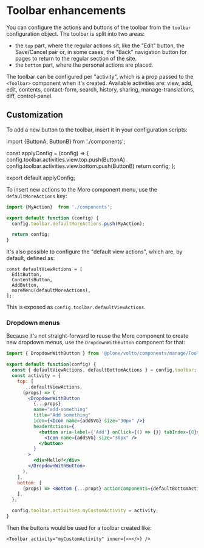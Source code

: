 # Toolbar enhancements

You can configure the actions and buttons of the toolbar from the `toolbar`
configuration object. The toolbar is split into two areas:

- the `top` part, where the regular actions sit, like the "Edit" button, the
  Save/Cancel pair or, in some cases, the "Back" navigation button for pages to
  return to the regular section of the site.
- the `bottom` part, where the personal actions are placed.

The toolbar can be configured per "activity", which is a prop passed to the
`<Toolbar>` component when it's created. Available activities are: view, add,
edit, contents, contact-form, search, history, sharing, manage-translations,
diff, control-panel.

## Customization

To add a new button to the toolbar, insert it in your configuration scripts:


import {ButtonA, ButtonB} from './components';

const applyConfig = (config) => {
  config.toolbar.activities.view.top.push(ButtonA)
  config.toolbar.activities.view.bottom.push(ButtonB)
  return config;
};

export default applyConfig;

To insert new actions to the More component menu, use the `defaultMoreActions`
key:

```jsx
import {MyAction}  from './components';

export default function (config) {
  config.toolbar.defaultMoreActions.push(MyAction);

  return config;
}
```

It's also possible to configure the "default view actions", which are, by
default, defined as:

```
const defaultViewActions = [
  EditButton,
  ContentsButton,
  AddButton,
  moreMenu(defaultMoreActions),
];
```

This is exposed as `config.toolbar.defaultViewActions`.

### Dropdown menus

Because it's not straight-forward to reuse the More component to create new
dropdown menus, use the `DropdownWithButton` component for that:

```jsx
import { DropdownWithButton } from '@plone/volto/components/manage/Toolbar/Dropdown';

export default function(config) {
  const { defaultViewActions, defaultBottomActions } = config.toolbar;
  const activity = {
    top: [
      ...defaultViewActions,
      (props) => (
        <DropdownWithButton
          {...props}
          name="add-something"
          title="Add something"
          icon={<Icon name={addSVG} size="30px" />}
          headerActions={
            <button aria-label={'Add'} onClick={() => {}} tabIndex={0}>
              <Icon name={addSVG} size="30px" />
            </button>
          }
        >
          <div>Hello!</div>
        </DropdownWithButton>
      ),
    ],
    bottom: [
      (props) => <Bottom {...props} actionComponents={defaultBottomActions} />,
    ],
  };

  config.toolbar.activities.myCustomActivity = activity;
}
```

Then the buttons would be used for a toolbar created like:

```
<Toolbar activity="myCustomActivity" inner={<></>} />
```
